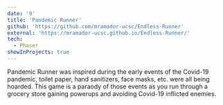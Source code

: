 ```yaml
---
date: '9'
title: 'Pandemic Runner'
github: 'https://github.com/mramador-ucsc/Endless-Runner'
external: 'https://mramador-ucsc.github.io/Endless-Runner/'
tech:
  - Phaser
showInProjects: true
---
```


Pandemic Runner was inspired during the early events of the Covid-19 pandemic, toilet paper, hand sanitizers, face masks, etc. were all being hoarded. This game is a paraody of those events as you run through a grocery store gaining powerups and avoiding Covid-19 inflicted enemies.

